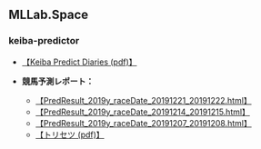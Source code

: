## MLLab.Space

### keiba-predictor
- [【Keiba Predict Diaries (pdf)】](https://ryutoro-galois.github.io/keiba-predictor/KeibaPredictDiaries_v1_201911.pdf)

- **競馬予測レポート：**
    - [【PredResult_2019y_raceDate_20191221_20191222.html】](PredResult_2019y_raceDate_20191221_20191222.html)
    - [【PredResult_2019y_raceDate_20191214_20191215.html】](PredResult_2019y_raceDate_20191214_20191215.html)
    - [【PredResult_2019y_raceDate_20191207_20191208.html】](PredResult_2019y_raceDate_20191207_20191208.html)
    - [【トリセツ (pdf)】](https://ryutoro-galois.github.io/keiba-predictor/keiba-predictor-tool(KPT)_r2.pdf)
